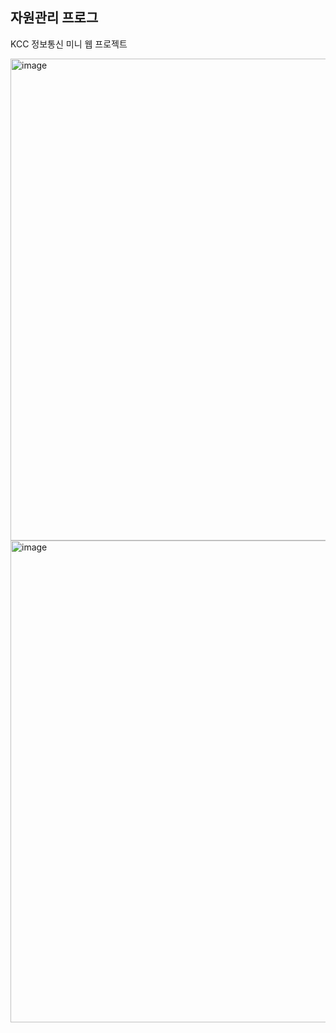 ## 자원관리 프로그
KCC 정보통신 미니 웹 프로젝트


<img width="771" alt="image" src="https://github.com/user-attachments/assets/53c8f339-9d16-4c34-9bff-c9d9b3a2ab6c">





<img width="771" alt="image" src="https://github.com/user-attachments/assets/ee8a53dc-df45-4923-adf0-5bf8424865e9">


